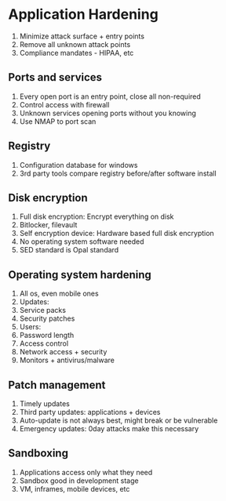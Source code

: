 # Application Hardening

1. Minimize attack surface + entry points
1. Remove all unknown attack points
1. Compliance mandates - HIPAA, etc

## Ports and services

1. Every open port is an entry point, close all non-required
1. Control access with firewall
1. Unknown services opening ports without you knowing
1. Use NMAP to port scan

## Registry

1. Configuration database for windows
1. 3rd party tools compare registry before/after software install

## Disk encryption

1. Full disk encryption: Encrypt everything on disk
 1. Bitlocker, filevault 
1. Self encryption device: Hardware based full disk encryption
 1. No operating system software needed
 1. SED standard is Opal standard

## Operating system hardening

1. All os, even mobile ones
1. Updates:
 1. Service packs
 1. Security patches
1. Users:
 1. Password length
 1. Access control
1. Network access + security
1. Monitors + antivirus/malware

## Patch management

1. Timely updates
1. Third party updates: applications + devices
1. Auto-update is not always best, might break or be vulnerable
1. Emergency updates: 0day attacks make this necessary

## Sandboxing

1. Applications access only what they need
1. Sandbox good in development stage
1. VM, inframes, mobile devices, etc
